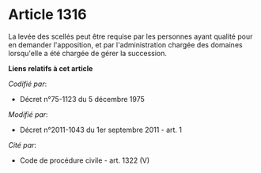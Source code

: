 # Article 1316

La levée des scellés peut être requise par les personnes ayant qualité pour en demander l'apposition, et par l'administration
chargée des domaines lorsqu'elle a été chargée de gérer la succession.

**Liens relatifs à cet article**

_Codifié par_:

  - Décret n°75-1123 du 5 décembre 1975

_Modifié par_:

  - Décret n°2011-1043 du 1er septembre 2011 - art. 1

_Cité par_:

  - Code de procédure civile - art. 1322 (V)
